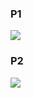 <!-- https://www.ifreesite.com/upload/ -->

### P1

![](https://i.imgur.com/BjeW2H2.png)

### P2

![](https://i.imgur.com/aiC5pyS.png)
